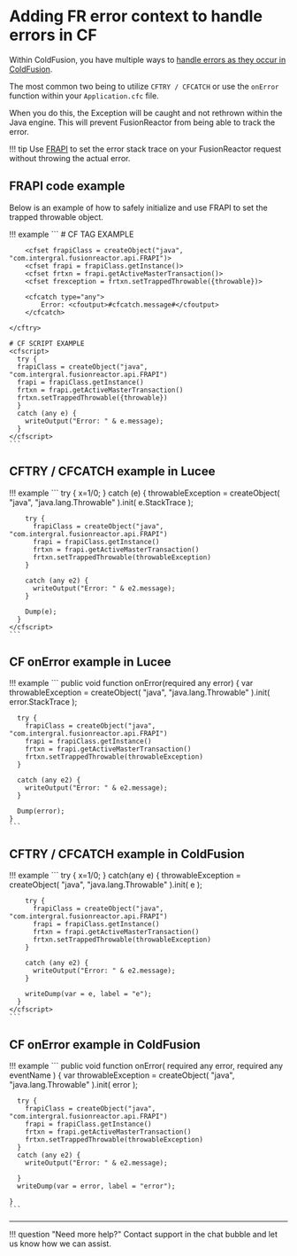 # Adding FR error context to handle errors in CF

Within ColdFusion, you have multiple ways to [handle errors as they occur in ColdFusion](https://helpx.adobe.com/coldfusion/developing-applications/developing-cfml-applications/handling-errors/about-error-handling-in-coldfusion.html).

The most common two being to utilize ```CFTRY / CFCATCH``` or use the ```onError``` function within your ```Application.cfc``` file.

When you do this, the Exception will be caught and not rethrown within the Java engine. This will prevent FusionReactor from being able to track the error.

!!! tip
    Use [FRAPI](/frdocs/Data-insights/Extras/FRAPI/) to set the error stack trace on your FusionReactor request without throwing the actual error.

## FRAPI code example


Below is an example of how to safely initialize and use FRAPI to set the trapped throwable object.

!!! example 
    ```
    # CF TAG EXAMPLE
    <cftry>

        <cfset frapiClass = createObject("java", "com.intergral.fusionreactor.api.FRAPI")>
        <cfset frapi = frapiClass.getInstance()>
        <cfset frtxn = frapi.getActiveMasterTransaction()>
        <cfset frexception = frtxn.setTrappedThrowable({throwable})>
        
        <cfcatch type="any">
            Error: <cfoutput>#cfcatch.message#</cfoutput>
        </cfcatch>
        
    </cftry>

    # CF SCRIPT EXAMPLE
    <cfscript>
      try {
      frapiClass = createObject("java", "com.intergral.fusionreactor.api.FRAPI")
      frapi = frapiClass.getInstance()
      frtxn = frapi.getActiveMasterTransaction()
      frtxn.setTrappedThrowable({throwable})
      }
      catch (any e) {
        writeOutput("Error: " & e.message);
      }
    </cfscript>
    ```

## CFTRY / CFCATCH example in Lucee

!!! example
    ```
    <cfscript>
      try {
        x=1/0;
      }
      catch (e) {
        throwableException = createObject( "java", "java.lang.Throwable" ).init( e.StackTrace );

        try {
          frapiClass = createObject("java", "com.intergral.fusionreactor.api.FRAPI")
          frapi = frapiClass.getInstance()
          frtxn = frapi.getActiveMasterTransaction()
          frtxn.setTrappedThrowable(throwableException)
        }

        catch (any e2) {
          writeOutput("Error: " & e2.message);
        }

        Dump(e);
      }
    </cfscript>
    ```

## CF onError example in Lucee

!!! example
    ```
    public void function onError(required any error) {
      var throwableException = createObject( "java", "java.lang.Throwable" ).init( error.StackTrace );

      try {
        frapiClass = createObject("java", "com.intergral.fusionreactor.api.FRAPI")
        frapi = frapiClass.getInstance()
        frtxn = frapi.getActiveMasterTransaction()
        frtxn.setTrappedThrowable(throwableException)
      }
      
      catch (any e2) {
        writeOutput("Error: " & e2.message);
      }
      
      Dump(error);
    }
    ```
## CFTRY / CFCATCH example in ColdFusion

!!! example
    ```
    <cfscript>
      try {
        x=1/0;
      }
      catch(any e) {
        throwableException = createObject( "java", "java.lang.Throwable" ).init( e );

        try {
          frapiClass = createObject("java", "com.intergral.fusionreactor.api.FRAPI")
          frapi = frapiClass.getInstance()
          frtxn = frapi.getActiveMasterTransaction()
          frtxn.setTrappedThrowable(throwableException)
        }

        catch (any e2) {
          writeOutput("Error: " & e2.message);
        }

        writeDump(var = e, label = "e");
      }
    </cfscript>
    ```

## CF onError example in ColdFusion

!!! example
    ```
    public void function onError(
      required any error,
      required any eventName
      )
      {
      var throwableException = createObject( "java", "java.lang.Throwable" ).init( error );

      try {
        frapiClass = createObject("java", "com.intergral.fusionreactor.api.FRAPI")
        frapi = frapiClass.getInstance()
        frtxn = frapi.getActiveMasterTransaction()
        frtxn.setTrappedThrowable(throwableException)
      }
      catch (any e2) {
        writeOutput("Error: " & e2.message);

      }
      writeDump(var = error, label = "error");

    }
    ```

___

!!! question "Need more help?"
    Contact support in the chat bubble and let us know how we can assist. 